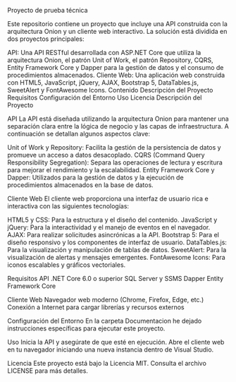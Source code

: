 Proyecto de prueba técnica

Este repositorio contiene un proyecto que incluye una API construida con la arquitectura Onion y un cliente web interactivo. La solución está dividida en dos proyectos principales:

API: Una API RESTful desarrollada con ASP.NET Core que utiliza la arquitectura Onion, el patrón Unit of Work, el patrón Repository, CQRS, Entity Framework Core y Dapper para la gestión de datos y el consumo de procedimientos almacenados.
Cliente Web: Una aplicación web construida con HTML5, JavaScript, jQuery, AJAX, Bootstrap 5, DataTables.js, SweetAlert y FontAwesome Icons.
Contenido
Descripción del Proyecto
Requisitos
Configuración del Entorno
Uso
Licencia
Descripción del Proyecto

API
La API está diseñada utilizando la arquitectura Onion para mantener una separación clara entre la lógica de negocio y las capas de infraestructura. A continuación se detallan algunos aspectos clave:

Unit of Work y Repository: Facilita la gestión de la persistencia de datos y promueve un acceso a datos desacoplado.
CQRS (Command Query Responsibility Segregation): Separa las operaciones de lectura y escritura para mejorar el rendimiento y la escalabilidad.
Entity Framework Core y Dapper: Utilizados para la gestión de datos y la ejecución de procedimientos almacenados en la base de datos.

Cliente Web
El cliente web proporciona una interfaz de usuario rica e interactiva con las siguientes tecnologías:

HTML5 y CSS: Para la estructura y el diseño del contenido.
JavaScript y jQuery: Para la interactividad y el manejo de eventos en el navegador.
AJAX: Para realizar solicitudes asincrónicas a la API.
Bootstrap 5: Para el diseño responsivo y los componentes de interfaz de usuario.
DataTables.js: Para la visualización y manipulación de tablas de datos.
SweetAlert: Para la visualización de alertas y mensajes emergentes.
FontAwesome Icons: Para iconos escalables y gráficos vectoriales.

Requisitos
API
.NET Core 6.0 o superior
SQL Server y SSMS
Dapper
Entity Framework Core

Cliente Web
Navegador web moderno (Chrome, Firefox, Edge, etc.)
Conexión a Internet para cargar librerías y recursos externos

Configuración del Entorno
En la carpeta Documentacion he dejado instrucciones específicas para ejecutar este proyecto.

Uso
Inicia la API y asegúrate de que esté en ejecución.
Abre el cliente web en tu navegador iniciando una nueva instancia dentro de Visual Studio.

Licencia
Este proyecto está bajo la Licencia MIT. Consulta el archivo LICENSE para más detalles.
